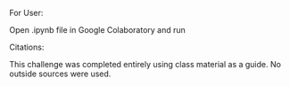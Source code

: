 For User:

Open .ipynb file in Google Colaboratory and run

Citations:

This challenge was completed entirely using class material as a guide. No outside sources were used. 

